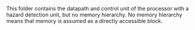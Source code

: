 This folder contains the datapath and control unit of the processor with a hazard detection unit, but no memory hierarchy. No memory hierarchy means that memory is assumed as a directly accessible block.
